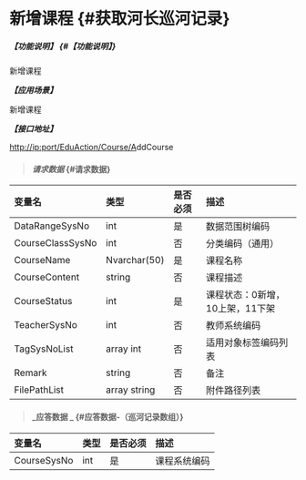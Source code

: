 # 新增课程 {#获取河长巡河记录}

##### _【功能说明】_ {#【功能说明】}

新增课程

_**【应用场景】**_

新增课程

_**【接口地址】**_

[http://ip:port/EduAction/Course/A](http://ip:port/HMQuery/PatrolRiver/GetPatrolRivers)ddCourse

> #### _请求数据_ {#请求数据}

| 变量名 | 类型 | 是否必须 | 描述 |
| :--- | :--- | :--- | :--- |
| DataRangeSysNo | int | 是 | 数据范围树编码 |
| CourseClassSysNo | int | 否 | 分类编码（通用） |
| CourseName | Nvarchar\(50\) | 是 | 课程名称 |
| CourseContent | string | 否 | 课程描述 |
| CourseStatus | int | 是 | 课程状态：0新增，10上架，11下架 |
| TeacherSysNo | int | 否 | 教师系统编码 |
| TagSysNoList | array int | 否 | 适用对象标签编码列表 |
| Remark | string | 否 | 备注 |
| FilePathList | array string | 否 | 附件路径列表 |

> #### _应答数据 _ {#应答数据-（巡河记录数组）}

| 变量名 | 类型 | 是否必须 | 描述 |
| :--- | :--- | :--- | :--- |
| CourseSysNo | int | 是 | 课程系统编码 |




